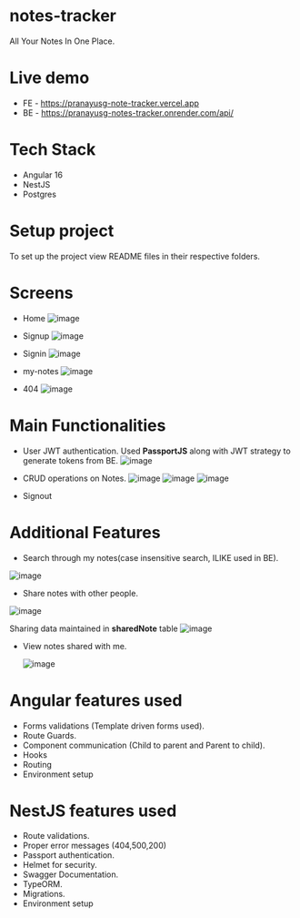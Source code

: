  # notes-tracker
 All Your Notes In One Place.

 # Live demo
 - FE - https://pranayusg-note-tracker.vercel.app
 - BE - https://pranayusg-notes-tracker.onrender.com/api/

 # Tech Stack
 - Angular 16
 - NestJS
 - Postgres

 # Setup project
 To set up the project view README files in their respective folders.

 # Screens
 - Home
   ![image](https://github.com/pranayusg/notes-tracker/assets/66126225/a48fd982-058a-4d59-b52a-9ed5a5fc50fa)

 - Signup
   ![image](https://github.com/pranayusg/notes-tracker/assets/66126225/decbed4a-cdff-4063-8bbb-2bcd1fef5e5b)

 - Signin
   ![image](https://github.com/pranayusg/notes-tracker/assets/66126225/8ac19164-c40b-4930-95ad-55a916c76486)

 - my-notes
   ![image](https://github.com/pranayusg/notes-tracker/assets/66126225/66087946-953c-4a9e-aa54-2e90b6a57768)

 - 404
   ![image](https://github.com/pranayusg/notes-tracker/assets/66126225/40974a3f-33ff-4499-ad35-bb84b4bb6b4a)


 # Main Functionalities  
 - User JWT authentication.
   Used **PassportJS** along with JWT strategy to generate tokens from BE.
  ![image](https://github.com/pranayusg/notes-tracker/assets/66126225/e98218dc-2825-4033-bc45-4566f7436397)

 - CRUD operations on Notes.
   ![image](https://github.com/pranayusg/notes-tracker/assets/66126225/d3cb9d25-e5c7-4a97-bfd3-361f1935fa0a)
   ![image](https://github.com/pranayusg/notes-tracker/assets/66126225/49a31a1d-24eb-4b2a-9360-5462a9c9bd82)
   ![image](https://github.com/pranayusg/notes-tracker/assets/66126225/6be22a2a-4189-4766-b31d-1dd1a58d0257)

   
 - Signout  

# Additional Features
 - Search through my notes(case insensitive search, ILIKE used in BE).

  ![image](https://github.com/pranayusg/notes-tracker/assets/66126225/d275fcf0-3b55-4f88-bbd9-d117c6c3e923)

 - Share notes with other people.

  ![image](https://github.com/pranayusg/notes-tracker/assets/66126225/44a9ace2-08ac-40ae-830e-401fe037cfdc)

  Sharing data maintained in **sharedNote** table
  ![image](https://github.com/pranayusg/notes-tracker/assets/66126225/860a2aa8-c8c2-40e4-aa36-68f9704ac2a2)


- View notes shared with me.

  ![image](https://github.com/pranayusg/notes-tracker/assets/66126225/865e4ad9-43fb-4ac0-9342-9ce723a6ee6b)


# Angular features used
 - Forms validations (Template driven forms used).
 - Route Guards.
 - Component communication (Child to parent and Parent to child).
 - Hooks
 - Routing
 - Environment setup

# NestJS features used
 - Route validations.
 - Proper error messages (404,500,200)
 - Passport authentication.
 - Helmet for security.
 - Swagger Documentation.
 - TypeORM.
 - Migrations.
 - Environment setup


